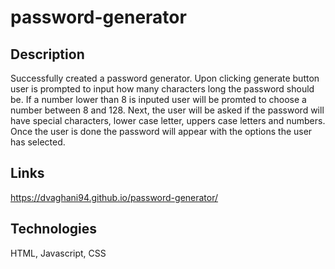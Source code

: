 # password-generator # 

## Description

Successfully created a password generator. Upon clicking generate button user is prompted to input how many characters long the password should be. If a number lower than 8 is inputed user will be promted to choose a number between 8 and 128. Next, the user will be asked if the password will have special characters, lower case letter, uppers case letters and numbers. Once the user is done the password will appear with the options the user has selected.

## Links

https://dvaghani94.github.io/password-generator/



## Technologies

HTML, Javascript, CSS